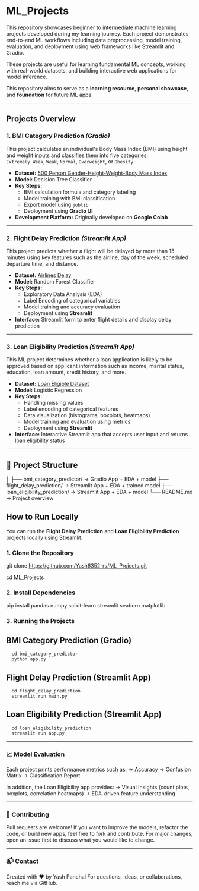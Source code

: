 # ML_Projects

This repository showcases beginner to intermediate machine learning projects developed during my learning journey. Each project demonstrates end-to-end ML workflows including data preprocessing, model training, evaluation, and deployment using web frameworks like Streamlit and Gradio.

These projects are useful for learning fundamental ML concepts, working with real-world datasets, and building interactive web applications for model inference.

This repository aims to serve as a **learning resource**, **personal showcase**, and **foundation** for future ML apps.

---

## Projects Overview

### 1. **BMI Category Prediction**  *(Gradio)*

This project calculates an individual's Body Mass Index (BMI) using height and weight inputs and classifies them into five categories:  
`Extremely Weak`, `Weak`, `Normal`, `Overweight`, or `Obesity`.

- **Dataset:** [500 Person Gender-Height-Weight-Body Mass Index ](https://www.kaggle.com/datasets/yersever/500-person-gender-height-weight-bodymassindex) 
- **Model:** Decision Tree Classifier  
- **Key Steps:**  
  - BMI calculation formula and category labeling  
  - Model training with BMI classification  
  - Export model using `joblib`  
  - Deployment using **Gradio UI**  
- **Development Platform:** Originally developed on **Google Colab** 

---

### 2. **Flight Delay Prediction** *(Streamlit App)*  

This project predicts whether a flight will be delayed by more than 15 minutes using key features such as the airline, day of the week, scheduled departure time, and distance.

- **Dataset:** [Airlines Delay](https://www.kaggle.com/datasets/giovamata/airlinedelaycauses) 
- **Model:** Random Forest Classifier  
- **Key Steps:**  
  - Exploratory Data Analysis (EDA)  
  - Label Encoding of categorical variables  
  - Model training and accuracy evaluation  
  - Deployment using **Streamlit**  
- **Interface:** Streamlit form to enter flight details and display delay prediction  
---

### 3. **Loan Eligibility Prediction** *(Streamlit App)*  

This ML project determines whether a loan application is likely to be approved based on applicant information such as income, marital status, education, loan amount, credit history, and more.

- **Dataset:** [Loan Eligible Dataset](https://www.kaggle.com/datasets/vikasukani/loan-eligible-dataset)  
- **Model:** Logistic Regression  
- **Key Steps:**  
  - Handling missing values  
  - Label encoding of categorical features  
  - Data visualization (histograms, boxplots, heatmaps)  
  - Model training and evaluation using metrics  
  - Deployment using **Streamlit**  
- **Interface:** Interactive Streamlit app that accepts user input and returns loan eligibility status  

---

## 📁 Project Structure
│
├── bmi_category_predictor/ → Gradio App + EDA + model
├── flight_delay_prediction/ → Streamlit App + EDA + trained model
├── loan_eligibility_prediction/ → Streamlit App + EDA + model
└── README.md → Project overview

## How to Run Locally
You can run the **Flight Delay Prediction** and **Loan Eligibility Prediction** projects locally using Streamlit.

### 1. Clone the Repository
git clone https://github.com/Yash6352-rs/ML_Projects.git

cd ML_Projects

### 2. Install Dependencies
pip install pandas numpy scikit-learn streamlit seaborn matplotlib

### 3. Running the Projects

  ## BMI Category Prediction (Gradio)
      cd bmi_category_predictor
      python app.py

  ## Flight Delay Prediction (Streamlit App)
      cd flight_delay_prediction
      streamlit run main.py
      
  ## Loan Eligibility Prediction (Streamlit App)
      cd loan_eligibility_prediction
      streamlit run app.py

---

### 📈 Model Evaluation

Each project prints performance metrics such as:
  -> Accuracy
  -> Confusion Matrix
  -> Classification Report

In addition, the Loan Eligibility app provides:
  -> Visual Insights (count plots, boxplots, correlation heatmaps)
  -> EDA-driven feature understanding

---

### 🤝 Contributing

Pull requests are welcome! If you want to improve the models, refactor the code, or build new apps, feel free to fork and contribute.
For major changes, open an issue first to discuss what you would like to change.

---

### 📬 Contact
Created with ❤️ by Yash Panchal
For questions, ideas, or collaborations, reach me via GitHub.
